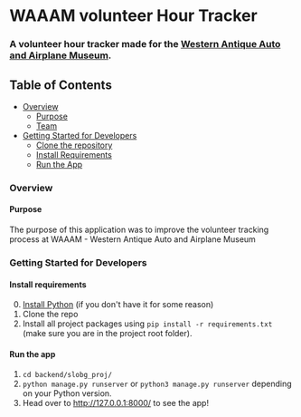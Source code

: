 # WAAAM volunteer Hour Tracker

### A volunteer hour tracker made for the <a href="[https://www.slobg.org/](https://www.waaamuseum.org/)" target="_blank">Western Antique Auto and Airplane Museum</a>.


## Table of Contents
- [Overview](#overview)
  - [Purpose](#purpose)
  - [Team](#team)
- [Getting Started for Developers](#getting-started-for-developers)
  - [Clone the repository](#clone-the-repository)
  - [Install Requirements](#install-requirements)
  - [Run the App](#run-the-app)

### Overview

#### Purpose
The purpose of this application was to improve the volunteer tracking process at WAAAM - Western Antique Auto and Airplane Museum


### Getting Started for Developers

#### Install requirements
0. [Install Python](https://www.python.org/downloads/) (if you don't have it for some reason)
1. Clone the repo
4. Install all project packages using `pip install -r requirements.txt` (make sure you are in the project root folder).

#### Run the app
1. ```cd backend/slobg_proj/```
2. ```python manage.py runserver``` or ```python3 manage.py runserver``` depending on your Python version.
3. Head over to http://127.0.0.1:8000/ to see the app!

